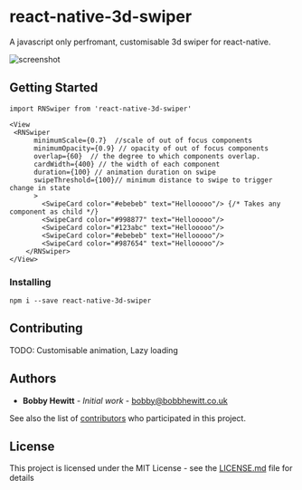 # react-native-3d-swiper

A javascript only perfromant, customisable 3d swiper for react-native. 

![screenshot](https://user-images.githubusercontent.com/14819705/28497423-b7e9cfbc-6f7e-11e7-89fd-eb62f8cc6ff2.gif)

## Getting Started

```JSX
import RNSwiper from 'react-native-3d-swiper'

<View
 <RNSwiper
      minimumScale={0.7}  //scale of out of focus components
      minimumOpacity={0.9} // opacity of out of focus components
      overlap={60}  // the degree to which components overlap.  
      cardWidth={400} // the width of each component
      duration={100} // animation duration on swipe
      swipeThreshold={100}// minimum distance to swipe to trigger change in state 
      >
        <SwipeCard color="#ebebeb" text="Hellooooo"/> {/* Takes any component as child */}
        <SwipeCard color="#998877" text="Hellooooo"/>
        <SwipeCard color="#123abc" text="Hellooooo"/>
        <SwipeCard color="#ebebeb" text="Hellooooo"/>
        <SwipeCard color="#987654" text="Hellooooo"/>
    </RNSwiper>
</View>
```

### Installing

```
npm i --save react-native-3d-swiper
```


## Contributing

TODO: Customisable animation, Lazy loading


## Authors

* **Bobby Hewitt** - *Initial work* - <bobby@bobbhewitt.co.uk> 

See also the list of [contributors](https://github.com/Bobby-hewitt/react-native-3d-swiper) who participated in this project.

## License

This project is licensed under the MIT License - see the [LICENSE.md](LICENSE.md) file for details

